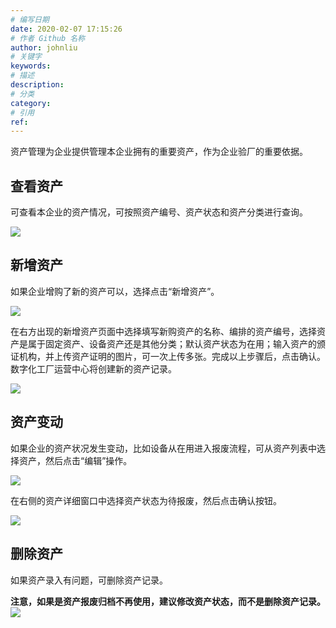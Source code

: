 ```yaml
---
# 编写日期
date: 2020-02-07 17:15:26
# 作者 Github 名称
author: johnliu
# 关键字
keywords:
# 描述
description:
# 分类
category: 
# 引用
ref:
---
```


资产管理为企业提供管理本企业拥有的重要资产，作为企业验厂的重要依据。

## 查看资产

可查看本企业的资产情况，可按照资产编号、资产状态和资产分类进行查询。

![](https://static-aliyun-doc.oss-cn-hangzhou.aliyuncs.com/assets/img/zh-CN/6080779851/p53276.png)

## 新增资产

如果企业增购了新的资产可以，选择点击“新增资产”。

![](https://static-aliyun-doc.oss-cn-hangzhou.aliyuncs.com/assets/img/zh-CN/6080779851/p53278.png)

在右方出现的新增资产页面中选择填写新购资产的名称、编排的资产编号，选择资产是属于固定资产、设备资产还是其他分类；默认资产状态为在用；输入资产的颁证机构，并上传资产证明的图片，可一次上传多张。完成以上步骤后，点击确认。数字化工厂运营中心将创建新的资产记录。

![](https://static-aliyun-doc.oss-cn-hangzhou.aliyuncs.com/assets/img/zh-CN/6080779851/p53279.png)

## 资产变动

如果企业的资产状况发生变动，比如设备从在用进入报废流程，可从资产列表中选择资产，然后点击“编辑”操作。

![](https://static-aliyun-doc.oss-cn-hangzhou.aliyuncs.com/assets/img/zh-CN/6080779851/p53280.png)

在右侧的资产详细窗口中选择资产状态为待报废，然后点击确认按钮。

![](https://static-aliyun-doc.oss-cn-hangzhou.aliyuncs.com/assets/img/zh-CN/6080779851/p53281.png)

## 删除资产

如果资产录入有问题，可删除资产记录。

**注意，如果是资产报废归档不再使用，建议修改资产状态，而不是删除资产记录。**![](https://static-aliyun-doc.oss-cn-hangzhou.aliyuncs.com/assets/img/zh-CN/6080779851/p53282.png)